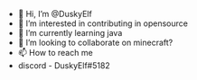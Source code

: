 - 👋 Hi, I’m @DuskyElf
- 👀 I’m interested in contributing in opensource
- 🌱 I’m currently learning java
- 💞️ I’m looking to collaborate on minecraft?
- 📫 How to reach me 
- discord - DuskyElf#5182

<!---
DuskyElf/DuskyElf is a ✨ special ✨ repository because its `README.md` (this file) appears on your GitHub profile.
You can click the Preview link to take a look at your changes.
--->
